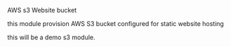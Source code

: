 AWS s3 Website bucket


this module provision AWS S3 bucket configured for static website hosting

this will be a demo s3 module. 